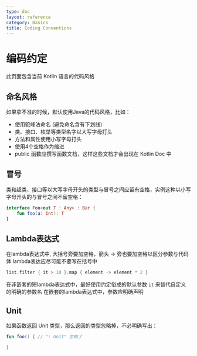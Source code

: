 ```yaml
---
type: doc
layout: reference
category: Basics
title: Coding Conventions
---
```


# 编码约定

此页面包含当前 Kotlin 语言的代码风格

## 命名风格
如果拿不准的时候，默认使用Java的代码风格，比如：

* 使用驼峰法命名 (避免命名含有下划线)
* 类、接口、枚举等类型名字以大写字母打头
* 方法和属性使用小写字母打头
* 使用4个空格作为缩进
* public 函数应撰写函数文档，这样这些文档才会出现在 Kotlin Doc 中

## 冒号

类和超类、接口等以大写字母开头的类型与冒号之间应留有空格，实例这种以小写字母开头的与冒号之间不留空格：

``` kotlin
interface Foo<out T : Any> : Bar {
    fun foo(a: Int): T
}
```

## Lambda表达式

在lambda表达式中, 大括号旁要加空格，箭头 -> 旁也要加空格以区分参数与代码体
lambda表达应尽可能不要写在括号中

``` kotlin
list.filter { it > 10 }.map { element -> element * 2 }
```

在非嵌套的短lambda表达式中，最好使用约定俗成的默认参数 `it` 来替代自定义的明确的参数名
在嵌套的lambda表达式中，参数应明确声明

## Unit

如果函数返回 Unit 类型，那么返回的类型忽略掉，不必明确写出：

``` kotlin
fun foo() { // ": Unit" 忽略了

}
```
